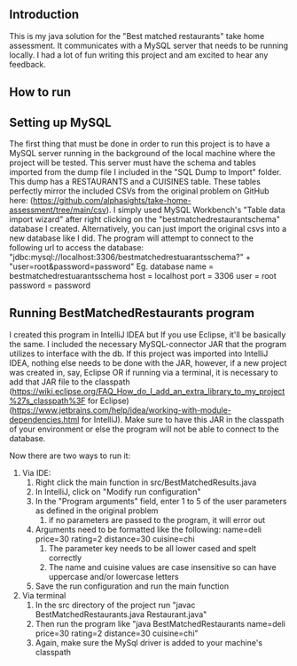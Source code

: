 Introduction
--------------
This is my java solution for the "Best matched restaurants" take home assessment. It communicates
with a MySQL server that needs to be running locally. I had a lot of fun writing this
project and am excited to hear any feedback.


How to run
-----------

Setting up MySQL
---------------
The first thing that must be done in order to run this project is to have a
MySQL server running in the background of the local machine where the project will
be tested. This server must have the schema and tables imported from the dump file I included in the 
"SQL Dump to Import" folder. This dump has a RESTAURANTS and a CUISINES table. These tables perfectly mirror the included
CSVs from the original problem on GitHub here: (https://github.com/alphasights/take-home-assessment/tree/main/csv). I simply
used MySQL Workbench's "Table data import wizard" after right clicking on the "bestmatchedrestaurantschema" database I created.
Alternatively, you can just import the original csvs into a new database like I did.
The program will attempt to connect to the following url to access the database:
"jdbc:mysql://localhost:3306/bestmatchedrestuarantsschema?" +
"user=root&password=password"
Eg. database name = bestmatchedrestuarantsschema
    host = localhost
    port = 3306
    user = root
    password = password


Running BestMatchedRestaurants program
--------------------------------------
I created this program in IntelliJ IDEA but If you use Eclipse, it'll be basically the same.
I included the necessary MySQL-connector JAR that the program utilizes to interface with the db. If this
project was imported into IntelliJ IDEA, nothing else needs to be done with the JAR, however,
if a new project was created in, say, Eclipse OR if running via a terminal, it is necessary to add
that JAR file to the classpath (https://wiki.eclipse.org/FAQ_How_do_I_add_an_extra_library_to_my_project%27s_classpath%3F for Eclipse)
(https://www.jetbrains.com/help/idea/working-with-module-dependencies.html for IntelliJ). Make sure to have this
JAR in the classpath of your environment or else the program will not be able to connect to the database.

Now there are two ways to run it:
1. Via IDE:
   1. Right click the main function in src/BestMatchedResults.java
   2. In IntelliJ, click on "Modify run configuration"
   3. In the "Program arguments" field, enter 1 to 5 of the user parameters as defined in the original problem
      1. if no parameters are passed to the program, it will error out
   4. Arguments need to be formatted like the following: name=deli price=30 rating=2 distance=30 cuisine=chi
      1. The parameter key needs to be all lower cased and spelt correctly
      2. The name and cuisine values are case insensitive so can have uppercase and/or lowercase letters
   5. Save the run configuration and run the main function
2. Via terminal
   1. In the src directory of the project run "javac BestMatchedRestaurants.java Restaurant.java"
   2. Then run the program like "java BestMatchedRestaurants name=deli price=30 rating=2 distance=30 cuisine=chi"
   3. Again, make sure the MySql driver is added to your machine's classpath
